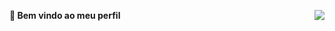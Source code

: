 <p><b>👋 Bem vindo ao meu perfil</b><img style="float:right" src="https://dkrn4sk0rn31v.cloudfront.net/2018/05/29070459/pixelart-octocat.gif"><br></p>
